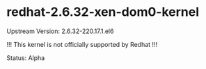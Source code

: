 redhat-2.6.32-xen-dom0-kernel
============================= 

Upstream Version: 2.6.32-220.17.1.el6

!!! This kernel is not officially supported by Redhat !!!

Status: Alpha

